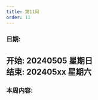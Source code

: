 ```yaml
---
title: 第11周
order: 11
---
```


### 日期:  
**开始: 20240505 星期日**  
**结束: 202405xx 星期六**  
---

### 本周内容:  
